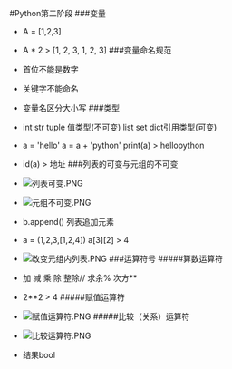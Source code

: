 #Python第二阶段
###变量
 - A = [1,2,3]
 - A * 2 > [1, 2, 3, 1, 2, 3]
###变量命名规范
 - 首位不能是数字
 - 关键字不能命名
 - 变量名区分大小写
###类型
 - int str tuple 值类型(不可变)  list set dict引用类型(可变)
 - a = 'hello' a = a + 'python' print(a) > hellopython
 - id(a) > 地址
###列表的可变与元组的不可变
 - ![列表可变.PNG](https://i.loli.net/2018/04/15/5ad36d90613b1.png)
 
 - ![元组不可变.PNG](https://i.loli.net/2018/04/15/5ad36971c8750.png)
 - b.append()  列表追加元素
 - a = (1,2,3,[1,2,4])  a[3][2]  >  4
 - ![改变元组内列表.PNG](https://i.loli.net/2018/04/15/5ad36e238bcce.png)
###运算符号
#####算数运算符
 - 加 减 乘 除 整除// 求余% 次方**
 - 2**2 > 4
#####赋值运算符
 - ![赋值运算符.PNG](https://i.loli.net/2018/04/15/5ad37410d0a90.png)
#####比较（关系）运算符
 - ![比较运算符.PNG](https://i.loli.net/2018/04/15/5ad375bd788d5.png)
 - 结果bool
